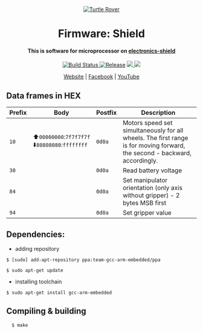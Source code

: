 <p align="center">
  <a href="http://turtlerover.com" alt="Turtle Rover"><img src="https://avatars3.githubusercontent.com/u/36553642?s=84&v=4" alt="Turtle Rover" /></a>
</p>
<h1 align="center">Firmware: Shield</h1>
<h4 align="center">This is software for microprocessor on <a href="https://github.com/TurtleRover/electronics-shield">electronics-shield</a></h4>

<p align="center">
  <a href="https://travis-ci.org/TurtleRover/firmware-shield">
    <img src="https://travis-ci.org/TurtleRover/firmware-shield.svg?branch=master" alt="Build Status">
  </a>
  <a href="https://github.com/TurtleRover/firmware-shield/releases">
    <img src="https://img.shields.io/github/release/TurtleRover/firmware-shield.svg" alt="Release"></a>
  <a href="https://github.com/TurtleRover/firmware-shield/blob/master/LICENSE">
      <img src="https://img.shields.io/github/license/TurtleRover/firmware-shield.svg">
  </a>
  <a href="https://twitter.com/TurtleRover">
    <img src="https://img.shields.io/twitter/follow/TurtleRover.svg?style=social&label=Follow">
  </a>
</p>
<p align="center">
  <a href="http://turtlerover.com" alt="Website">Website</a> |
  <a href="https://www.facebook.com/TurtleRover/" alt="Facebook">Facebook</a> |
  <a href="https://www.youtube.com/channel/UCxukvEct3wP0S5FACa3uelA" alt="YouTube">YouTube</a>
</p>

## Data frames in HEX

| Prefix | Body | Postfix | Description |
| --- | --- | --- | --- |
| `10` | ⬆️`00000000`:`7f7f7f7f`<br>⬇️`80808080`:`ffffffff`| `0d0a` | Motors speed set simultaneously for all wheels. The first range is for moving forward, the second - backward, accordingly. |
| `30` | | `0d0a` | Read battery voltage |
| `84` | | `0d0a` | Set manipulator orientation (only axis without gripper)	- 2 bytes MSB first |
| `94` | | `0d0a` | Set gripper value |


## Dependencies:

 * adding repository 
```
$ [sudo] add-apt-repository ppa:team-gcc-arm-embedded/ppa
```

```
$ sudo apt-get update 
```
 * installing toolchain
 
```
$ sudo apt-get install gcc-arm-embedded
```

## Compiling & building

```
  $ make
```
